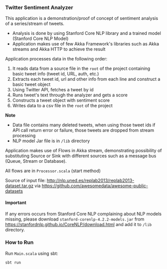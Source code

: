 ### Twitter Sentiment Analyzer

This application is a demonstration/proof of concept of sentiment analysis of a series/stream of tweets. 

- Analysis is done by using Stanford Core NLP library and a trained model (Stanford Core NLP Model)
- Application makes use of few Akka Framework's libraries such as Akka streams and Akka HTTP to achieve the result

Application processes data in the following order:
 1. It reads data from a source file in the `root` of the project containing basic tweet info (tweet id, URL, auth, etc.) 
 2. Extracts each tweet id, url and other info from each line and construct a basic tweet object
 3. Using Twitter API, fetches a tweet by id
 4. Runs tweet's text through the analyzer and gets a score 
 5. Constructs a tweet object with sentiment score
 6. Writes data to a csv file in the `root` of the project

**Note**
- Data file contains many deleted tweets, when using those tweet ids if API call return error or failure, those tweets are dropped from stream processing
- NLP model Jar file is in `/lib` directory

Application makes use of Flows in Akka stream, demonstrating possibility of substituting Source or Sink with different sources such as a message bus (Queue, Stream or Database).

All flows are in `Processor.scala` (start method) 

Source of input file:
http://nlp.uned.es/replab2013/replab2013-dataset.tar.gz
via
https://github.com/awesomedata/awesome-public-datasets

#### Important
If any errors occurs from Stanford Core NLP complaining about NLP models missing, please download `stanford-corenlp-4.2.2-models.jar` from https://stanfordnlp.github.io/CoreNLP/download.html and add it to `/lib` directory.  

### How to Run
Run `Main.scala` using sbt:
```shell
sbt run
```

